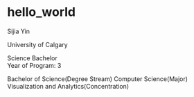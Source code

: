 # hello_world

Sijia Yin

University of Calgary

Science Bachelor  
Year of Program: 3
 
Bachelor of Science(Degree Stream)
Computer Science(Major)
Visualization and Analytics(Concentration)

